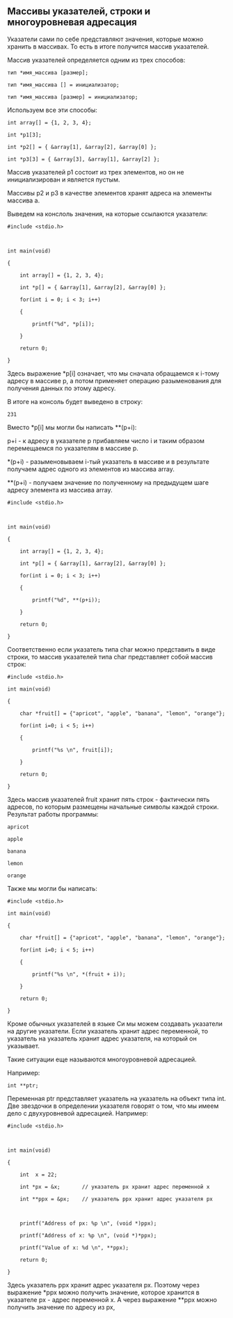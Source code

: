## Массивы указателей, строки и многоуровневая адресация

Указатели сами по себе представляют значения, которые можно хранить в массивах. То есть в итоге получится массив указателей.

Массив указателей определяется одним из трех способов:

```
тип *имя_массива [размер];

тип *имя_массива [] = инициализатор;

тип *имя_массива [размер] = инициализатор;
```

Используем все эти способы:

```
int array[] = {1, 2, 3, 4};

int *p1[3];

int *p2[] = { &array[1], &array[2], &array[0] };

int *p3[3] = { &array[3], &array[1], &array[2] };
```

Массив указателей p1 состоит из трех элементов, но он не инициализирован и является пустым.

Массивы p2 и p3 в качестве элементов хранят адреса на элементы массива a.

Выведем на конслоль значения, на которые ссылаются указатели:

```
#include <stdio.h>

 

int main(void)

{   

    int array[] = {1, 2, 3, 4};

	int *p[] = { &array[1], &array[2], &array[0] };

    for(int i = 0; i < 3; i++)

    {

        printf("%d", *p[i]);

    }

    return 0;

}
```

Здесь выражение *p[i] означает, что мы сначала обращаемся к i-тому адресу в массиве p, а потом применяет операцию разыменования для получения данных по этому адресу. 

В итоге на консоль будет выведено в строку:

```
231
```

Вместо *p[i] мы могли бы написать **(p+i):

p+i - к адресу в указателе p прибавляем число i и таким образом перемещаемся по указателям в массиве p.

*(p+i) - разыменовываем i-тый указатель в массиве и в результате получаем адрес одного из элементов из массива array.

**(p+i) - получаем значение по полученному на предыдущем шаге адресу элемента из массива array.

```
#include <stdio.h>

 

int main(void)

{   

    int array[] = {1, 2, 3, 4};

	int *p[] = { &array[1], &array[2], &array[0] };

    for(int i = 0; i < 3; i++)

    {

        printf("%d", **(p+i));

    }

    return 0;

}
```

Соответственно если указатель типа char можно представить в виде строки, то массив указателей типа char представляет собой массив строк:

```
#include <stdio.h>

int main(void)

{	

	char *fruit[] = {"apricot", "apple", "banana", "lemon", "orange"};

	for(int i=0; i < 5; i++)

	{

		printf("%s \n", fruit[i]);

	}

	return 0;

}
```

Здесь массив указателей fruit хранит пять строк - фактически пять адресов, по которым размещены начальные символы каждой строки. Результат работы программы:

```
apricot

apple

banana

lemon

orange
```

Также мы могли бы написать:

```
#include <stdio.h>

int main(void)

{	

	char *fruit[] = {"apricot", "apple", "banana", "lemon", "orange"};

	for(int i=0; i < 5; i++)

	{

		printf("%s \n", *(fruit + i));

	}

	return 0;

}
```

Кроме обычных указателей в языке Си мы можем создавать указатели на другие указатели. Если указатель хранит адрес переменной, то указатель на указатель хранит адрес указателя, на который он указывает. 

Такие ситуации еще называются многоуровневой адресацией.

Например:

```
int **ptr;
```

Переменная ptr представляет указатель на указатель на объект типа int. Две звездочки в определении указателя говорят о том, что мы имеем дело с двухуровневой адресацией. Например:

```
#include <stdio.h>

 

int main(void)

{   

    int  x = 22;

	int *px = &x;		// указатель px хранит адрес переменной x

	int **ppx = &px;	// указатель ppx хранит адрес указателя px

		

	printf("Address of px: %p \n", (void *)ppx);

	printf("Address of x: %p \n", (void *)*ppx);

	printf("Value of x: %d \n", **ppx);

    return 0;

}
```

Здесь указатель ppx хранит адрес указателя px. Поэтому через выражение *ppx можно получить значение, которое хранится в указателе px - адрес переменной x. А через выражение **ppx можно получить значение по адресу из px, 

